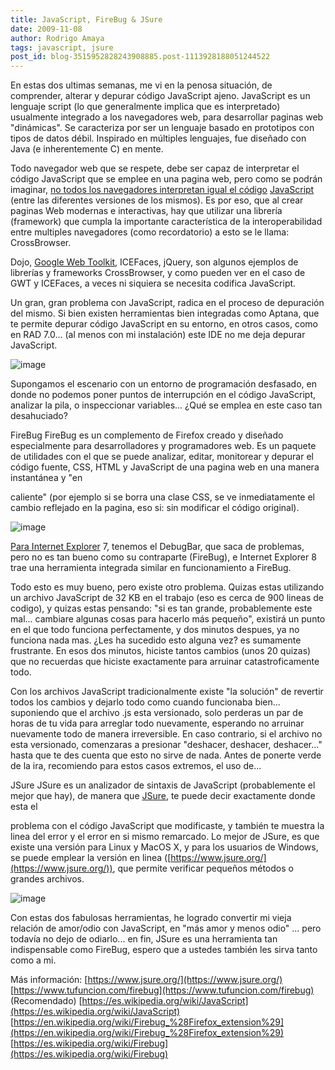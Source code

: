 ```yaml
---
title: JavaScript, FireBug & JSure
date: 2009-11-08
author: Rodrigo Amaya
tags: javascript, jsure
post_id: blog-3515952828243908885.post-1113928188051244522
---
```


En estas dos ultimas semanas, me vi en la penosa situación, de comprender, alterar y depurar código JavaScript ajeno. JavaScript es un lenguaje script (lo que generalmente implica que es interpretado) usualmente integrado a los navegadores web, para desarrollar paginas web "dinámicas". Se caracteriza por ser un lenguaje basado en prototipos con tipos de datos débil. Inspirado en múltiples lenguajes, fue diseñado con Java (e inherentemente C) en mente.

Todo navegador web que se respete, debe ser capaz de interpretar el código JavaScript que se emplee en una pagina web, pero como se podrán imaginar, [no todos los navegadores interpretan igual el código](https://www.blogger.com/goog_1257714242864)
[JavaScript](https://www.srbyte.com/2009/06/tu-sitio-compatible-en-todos-los.html)
(entre las diferentes versiones de los mismos). Es por eso, que al crear paginas Web modernas e interactivas, hay que utilizar una librería (framework) que cumpla la importante característica de la interoperabilidad entre multiples navegadores (como recordatorio) a esto se le llama: CrossBrowser.

Dojo, [Google Web Toolkit](https://www.srbyte.com/2009/10/trabajando-con-google-web-toolkit-y.html), ICEFaces, jQuery, son algunos ejemplos de librerías y frameworks CrossBrowser, y como pueden ver en el caso de GWT y ICEFaces, a veces ni siquiera se necesita codifica JavaScript.

Un gran, gran problema con JavaScript, radica en el proceso de depuración del mismo. Si bien existen herramientas bien integradas como Aptana, que te permite depurar código JavaScript en su entorno, en otros casos, como en RAD 7.0... (al menos con mi instalación) este IDE no me deja depurar JavaScript.

![image](https://3.bp.blogspot.com/_ayvorITawE4/Svc3PejcMxI/AAAAAAAACN0/HzOBSkO33Ho/s320/frustration.png)    

Supongamos el escenario con un entorno de programación desfasado, en donde no podemos poner puntos de interrupción en el código JavaScript, analizar la pila, o inspeccionar variables... ¿Qué se emplea en este caso tan desahuciado?

FireBug FireBug es un complemento de Firefox creado y diseñado especialmente para desarrolladores y programadores web. Es un paquete de utilidades con el que se puede analizar, editar, monitorear y depurar el código fuente, CSS, HTML y JavaScript de una pagina web en una manera instantánea y "en

caliente" (por ejemplo si se borra una clase CSS, se ve inmediatamente el cambio reflejado en la pagina, eso si: sin modificar el código original).

![image](https://2.bp.blogspot.com/_ayvorITawE4/Svc3KXmPBpI/AAAAAAAACNk/-hrk_3l7DPI/s320/firebug.png)    

[Para Internet Explorer](https://www.srbyte.com/2008/10/depurando-css-y-javascript-con-internet.html) 7, tenemos el DebugBar, que saca de problemas,
pero no es tan bueno como su contraparte (FireBug), e Internet Explorer 8 trae una herramienta integrada similar en funcionamiento a FireBug.

Todo esto es muy bueno, pero existe otro problema. Quizas estas utilizando un archivo JavaScript de 32 KB en el trabajo (eso es cerca de 900 lineas de codigo), y quizas estas pensando: "si es tan grande, probablemente este mal... cambiare algunas cosas para hacerlo más pequeño", existirá un punto en el que todo funciona perfectamente, y dos minutos despues, ya no funciona nada mas. ¿Les ha sucedido esto alguna vez? es sumamente frustrante. En esos dos minutos, hiciste tantos cambios (unos 20 quizas) que no recuerdas que hiciste exactamente para arruinar catastroficamente todo.

Con los archivos JavaScript tradicionalmente existe "la solución" de revertir todos los cambios y dejarlo todo como cuando funcionaba bien... suponiendo que el archivo .js esta versionado, solo perderas un par de horas de tu vida para arreglar todo nuevamente, esperando no arruinar nuevamente todo de manera irreversible. En caso contrario, si el archivo no esta versionado, comenzaras a presionar "deshacer, deshacer, deshacer..." hasta que te des cuenta que esto no sirve de nada. Antes de ponerte verde de la ira, recomiendo para estos casos extremos, el uso de...

JSure JSure es un analizador de sintaxis de JavaScript (probablemente el mejor que hay), de manera que [JSure](https://www.jsure.org/), te puede decir exactamente donde esta el

problema con el código JavaScript que modificaste, y también te muestra la linea del error y el error en si mismo remarcado. Lo mejor de JSure, es que existe una versión para Linux y MacOS X, y para los usuarios de Windows, se puede emplear la versión en linea ([https://www.jsure.org/](https://www.jsure.org/)), que permite verificar pequeños métodos o grandes archivos.

![image](https://2.bp.blogspot.com/_ayvorITawE4/Svc3MKV8EII/AAAAAAAACNs/_ZANt7ysHsg/s320/logo.png)    

Con estas dos fabulosas herramientas, he logrado convertir mi vieja relación de amor/odio con JavaScript, en "más amor y menos odio" ... pero todavía no dejo de odiarlo... en fin, JSure es una herramienta tan indispensable como FireBug, espero que a ustedes también les sirva tanto como a mi.

Más información:
[https://www.jsure.org/](https://www.jsure.org/)
[https://www.tufuncion.com/firebug](https://www.tufuncion.com/firebug)
(Recomendado)
[https://es.wikipedia.org/wiki/JavaScript](https://es.wikipedia.org/wiki/JavaScript)
[https://en.wikipedia.org/wiki/Firebug_%28Firefox_extension%29](https://en.wikipedia.org/wiki/Firebug_%28Firefox_extension%29)
[https://es.wikipedia.org/wiki/Firebug](https://es.wikipedia.org/wiki/Firebug)